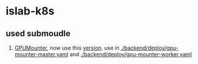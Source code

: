 # islab-k8s

## used submoudle
1. [GPUMounter](https://github.com/pokerfaceSad/GPUMounter), now use this [version](https://github.com/cool9203/GPUMounter/tree/632df1b0d00b9cbe7dd4f2b7a3b56bf5ac0fa995). use in [./backend/deploy/gpu-mounter-master.yaml](https://github.com/cool9203/islab-k8s/blob/master/backend/deploy/gpu-mounter-master.yaml) and [./backend/deploy/gpu-mounter-worker.yaml](https://github.com/cool9203/islab-k8s/blob/master/backend/deploy/gpu-mounter-worker.yaml)  
